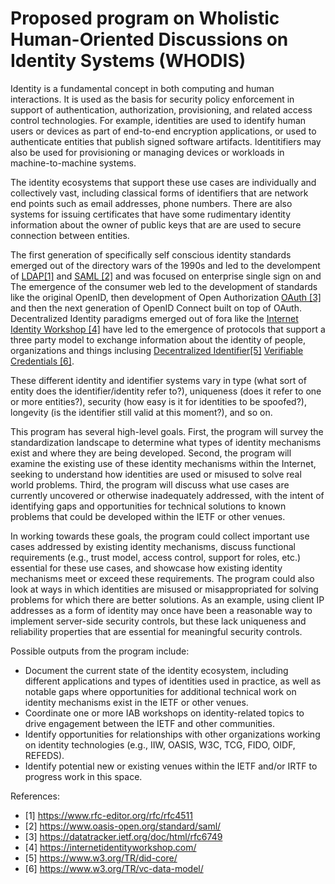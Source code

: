 # Proposed program on Wholistic Human-Oriented Discussions on Identity Systems (WHODIS)

Identity is a fundamental concept in both computing and human interactions. It is used as the basis for security policy enforcement in support of authentication, authorization, provisioning, and related access control technologies. For example, identities are used to identify human users or devices as part of end-to-end encryption applications, or used to authenticate entities that publish signed software artifacts. Identitifiers may also be used for provisioning or managing devices or workloads in machine-to-machine systems.

The identity ecosystems that support these use cases are individually and collectively vast, including classical forms of identifiers that are network end points such as email addresses, phone numbers. There are also systems for issuing certificates that have some rudimentary identity information about the owner of public keys that are are used to secure connection between entities. 

The first generation of specifically self conscious identity standards emerged out of the directory wars of the 1990s and led to the develompent of [LDAP[1]](https://www.rfc-editor.org/rfc/rfc4511) and [SAML [2]](https://www.oasis-open.org/standard/saml/) and was focused on enterprise single sign on and 
The emergence of the consumer web led to the development of standards like the original OpenID, then development of Open Authorization [OAuth [3]](https://datatracker.ietf.org/doc/html/rfc6749) and then the next generation of OpenID Connect built on top of OAuth. 
Decentralized Identity paradigms emerged out of fora like the [Internet Identity Workshop [4]](https://internetidentityworkshop.com/) have led to the emergence of protocols that support a three party model to exchange information about the identity of people, organizations and things inclusing [Decentralized Identifier[5]](https://www.w3.org/TR/did-core/) [Verifiable Credentials [6]](https://www.w3.org/TR/vc-data-model/). 

These different identity and identifier systems vary in type (what sort of entity does the identifier/identity refer to?), uniqueness (does it refer to one or more entities?), security (how easy is it for identities to be spoofed?), longevity (is the identifier still valid at this moment?), and so on.

This program has several high-level goals. First, the program will survey the standardization landscape to determine what types of identity mechanisms exist and where they are being developed. Second, the program will examine the existing use of these identity mechanisms within the Internet, seeking to understand how identities are used or misused to solve real world problems. Third, the program will discuss what use cases are currently uncovered or otherwise inadequately addressed, with the intent of identifying gaps and opportunities for technical solutions to known problems that could be developed within the IETF or other venues. 

In working towards these goals, the program could collect important use cases addressed by existing identity mechanisms, discuss functional requirements (e.g., trust model, access control, support for roles, etc.) essential for these use cases, and showcase how existing identity mechanisms meet or exceed these requirements. The program could also look at ways in which identities are misused or misappropriated for solving problems for which there are better solutions. As an example, using client IP addresses as a form of identity may once have been a reasonable way to implement server-side security controls, but these lack uniqueness and reliability properties that are essential for meaningful security controls. 

Possible outputs from the program include:
- Document the current state of the identity ecosystem, including different applications and types of identities used in practice, as well as notable gaps where opportunities for additional technical work on identity mechanisms exist in the IETF or other venues.
- Coordinate one or more IAB workshops on identity-related topics to drive engagement between the IETF and other communities.
- Identify opportunities for relationships with other organizations working on identity technologies (e.g., IIW, OASIS, W3C, TCG, FIDO, OIDF, REFEDS).
- Identify potential new or existing venues within the IETF and/or IRTF to progress work in this space.

References:
- [1] https://www.rfc-editor.org/rfc/rfc4511
- [2] https://www.oasis-open.org/standard/saml/
- [3] https://datatracker.ietf.org/doc/html/rfc6749
- [4] https://internetidentityworkshop.com/
- [5] https://www.w3.org/TR/did-core/
- [6] https://www.w3.org/TR/vc-data-model/
